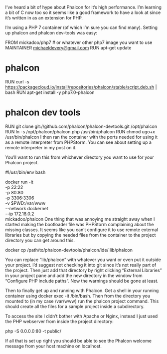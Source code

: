 I’ve heard a bit of hype about Phalcon for it’s high performance. I’m learning a bit of C now too so it seems like a good framework to have a look at since it’s written in as an extension for PHP.

I’m using a PHP 7 container (of which I’m sure you can find many). Setting up phalcon and phalcon dev-tools was easy:

FROM mickadoo/php7 # or whatever other php7 image you want to use
MAINTAINER michaeldevery@gmail.com
RUN apt-get update

# phalcon
RUN curl -s https://packagecloud.io/install/repositories/phalcon/stable/script.deb.sh | bash
RUN apt-get install -y php7.0-phalcon

# phalcon dev tools
RUN git clone git://github.com/phalcon/phalcon-devtools.git /opt/phalcon
RUN ln -s /opt/phalcon/phalcon.php /usr/bin/phalcon
RUN chmod ugo+x /usr/bin/phalcon
I then ran the container with the ports needed for using it as a remote interpreter from PHPStorm. You can see about setting up a remote interpreter in my post on it.

You’ll want to run this from whichever directory you want to use for your Phalcon project.

#!/usr/bin/env bash

docker run -it \
    -p 22:22 \
    -p 80:80 \
    -p 3306:3306 \
    -v $PWD:/var/www \
    --network dockernet \
    --ip 172.18.0.2 \
    mickadoo/phalcon
One thing that was annoying me straight away when I started making the bootloader file was PHPStorm complaining about the missing classes. It seems like you can’t configure it to use remote external libraries but by copying the needed files from the container to the project directory you can get around this.

docker cp <container-name> /path/to/phalcon-devtools/phalcon/ide/ lib/phalcon

You can replace “lib/phalcon” with whatever you want or even put it outside your project. I’d suggest not checking it into git since it’s not really part of the project. Then just add that directory by right clicking “External Libraries” in your project pane and add the new directory in the window from “Configure PHP include paths”. Now the warnings should be gone at least.

Then to finally get up and running with Phalcon. Get a shell in your running container using docker exec -it <container-name> /bin/bash. Then from the directory you mounted to (in my case /var/www) run the phalcon project <name> command. This should create all the files for a sample project inside a subdirectory.

To access the site I didn’t bother with Apache or Nginx, instead I just used the PHP webserver from inside the project directory:

php -S 0.0.0.0:80 -t public/

If all that is set up right you should be able to see the Phalcon welcome message from your host machine on localhost.